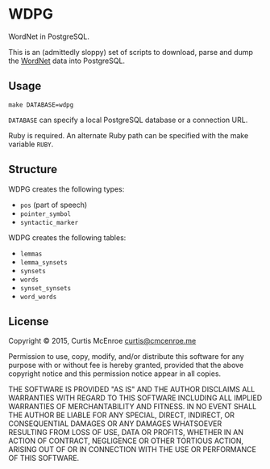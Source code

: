 # WDPG

WordNet in PostgreSQL.

This is an (admittedly sloppy) set of scripts to download, parse and dump the
[WordNet][wordnet] data into PostgreSQL.

[wordnet]: https://wordnet.princeton.edu

## Usage

```
make DATABASE=wdpg
```

`DATABASE` can specify a local PostgreSQL database or a connection URL.

Ruby is required. An alternate Ruby path can be specified with the make
variable `RUBY`.

## Structure

WDPG creates the following types:

- `pos` (part of speech)
- `pointer_symbol`
- `syntactic_marker`

WDPG creates the following tables:

- `lemmas`
- `lemma_synsets`
- `synsets`
- `words`
- `synset_synsets`
- `word_words`

## License

Copyright © 2015, Curtis McEnroe <curtis@cmcenroe.me>

Permission to use, copy, modify, and/or distribute this software for any
purpose with or without fee is hereby granted, provided that the above
copyright notice and this permission notice appear in all copies.

THE SOFTWARE IS PROVIDED "AS IS" AND THE AUTHOR DISCLAIMS ALL WARRANTIES
WITH REGARD TO THIS SOFTWARE INCLUDING ALL IMPLIED WARRANTIES OF
MERCHANTABILITY AND FITNESS. IN NO EVENT SHALL THE AUTHOR BE LIABLE FOR
ANY SPECIAL, DIRECT, INDIRECT, OR CONSEQUENTIAL DAMAGES OR ANY DAMAGES
WHATSOEVER RESULTING FROM LOSS OF USE, DATA OR PROFITS, WHETHER IN AN
ACTION OF CONTRACT, NEGLIGENCE OR OTHER TORTIOUS ACTION, ARISING OUT OF
OR IN CONNECTION WITH THE USE OR PERFORMANCE OF THIS SOFTWARE.
